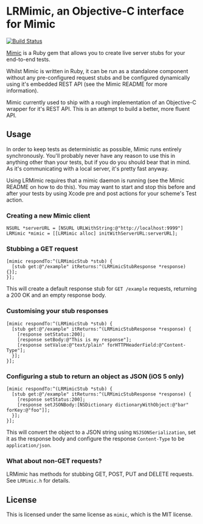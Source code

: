 # LRMimic, an Objective-C interface for Mimic

[![Build Status](https://travis-ci.org/cybertk/mimic-objc.svg)](https://travis-ci.org/cybertk/mimic-objc)

[Mimic](http://github.com/lukeredpath/mimic) is a Ruby gem that allows you to create live server stubs for your end-to-end tests.

Whilst Mimic is written in Ruby, it can be run as a standalone component without any pre-configured request stubs and be configured dynamically using it's embedded REST API (see the Mimic README for more information).

Mimic currently used to ship with a rough implementation of an Objective-C wrapper for it's REST API. This is an attempt to build a better, more fluent API.

## Usage

In order to keep tests as deterministic as possible, Mimic runs entirely synchronously. You'll probably never have any reason to use this in anything other than your tests, but if you do you should bear that in mind. As it's communicating with a local server, it's pretty fast anyway.

Using LRMimic requires that a mimic daemon is running (see the Mimic README on how to do this). You may want to start and stop this before and after your tests by using Xcode pre and post actions for your scheme's Test action.

### Creating a new Mimic client

```objc
NSURL *serverURL = [NSURL URLWithString:@"http://localhost:9999"]
LRMimic *mimic = [[LRMimic alloc] initWithServerURL:serverURL];
```

### Stubbing a GET request

```objc
[mimic respondTo:^(LRMimicStub *stub) {
  [stub get:@"/example" itReturns:^(LRMimicStubResponse *response) {}];
}];
```

This will create a default response stub for `GET /example` requests, returning a 200 OK and an empty response body.

### Customising your stub responses

```objc
[mimic respondTo:^(LRMimicStub *stub) {
  [stub get:@"/example" itReturns:^(LRMimicStubResponse *response) {
    [response setStatus:200];
    [response setBody:@"This is my response"];
    [response setValue:@"text/plain" forHTTPHeaderField:@"Content-Type"];
  }];
}];
```

### Configuring a stub to return an object as JSON (iOS 5 only)

```objc
[mimic respondTo:^(LRMimicStub *stub) {
  [stub get:@"/example" itReturns:^(LRMimicStubResponse *response) {
    [response setStatus:200];
    [response setJSONBody:[NSDictionary dictionaryWithObject:@"bar" forKey:@"foo"]];
  }];
}];
```

This will convert the object to a JSON string using `NSJSONSerialization`, set it as the response body and configure the response `Content-Type` to be `application/json`.

### What about non-GET requests?

LRMimic has methods for stubbing GET, POST, PUT and DELETE requests. See `LRMimic.h` for details.

## License

This is licensed under the same license as `mimic`, which is the MIT license.

